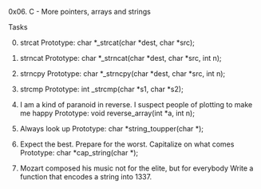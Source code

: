 0x06. C - More pointers, arrays and strings

Tasks

0. strcat
Prototype: char *_strcat(char *dest, char *src);

1. strncat
Prototype: char *_strncat(char *dest, char *src, int n);

2. strncpy
Prototype: char *_strncpy(char *dest, char *src, int n);

3. strcmp
Prototype: int _strcmp(char *s1, char *s2);

4. I am a kind of paranoid in reverse. I suspect people of plotting to make me happy
Prototype: void reverse_array(int *a, int n);

5. Always look up
Prototype: char *string_toupper(char *);

6. Expect the best. Prepare for the worst. Capitalize on what comes
Prototype: char *cap_string(char *);

7. Mozart composed his music not for the elite, but for everybody
Write a function that encodes a string into 1337.


